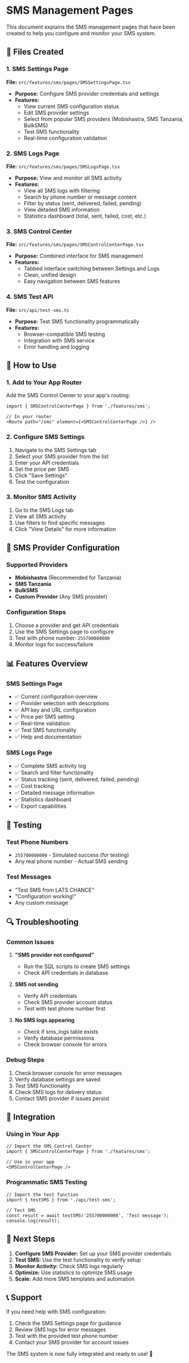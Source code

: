 # SMS Management Pages

This document explains the SMS management pages that have been created to help you configure and monitor your SMS system.

## 📁 Files Created

### 1. SMS Settings Page
**File:** `src/features/sms/pages/SMSSettingsPage.tsx`
- **Purpose:** Configure SMS provider credentials and settings
- **Features:**
  - View current SMS configuration status
  - Edit SMS provider settings
  - Select from popular SMS providers (Mobishastra, SMS Tanzania, BulkSMS)
  - Test SMS functionality
  - Real-time configuration validation

### 2. SMS Logs Page
**File:** `src/features/sms/pages/SMSLogsPage.tsx`
- **Purpose:** View and monitor all SMS activity
- **Features:**
  - View all SMS logs with filtering
  - Search by phone number or message content
  - Filter by status (sent, delivered, failed, pending)
  - View detailed SMS information
  - Statistics dashboard (total, sent, failed, cost, etc.)

### 3. SMS Control Center
**File:** `src/features/sms/pages/SMSControlCenterPage.tsx`
- **Purpose:** Combined interface for SMS management
- **Features:**
  - Tabbed interface switching between Settings and Logs
  - Clean, unified design
  - Easy navigation between SMS features

### 4. SMS Test API
**File:** `src/api/test-sms.ts`
- **Purpose:** Test SMS functionality programmatically
- **Features:**
  - Browser-compatible SMS testing
  - Integration with SMS service
  - Error handling and logging

## 🚀 How to Use

### 1. Add to Your App Router
Add the SMS Control Center to your app's routing:

```tsx
import { SMSControlCenterPage } from './features/sms';

// In your router
<Route path="/sms" element={<SMSControlCenterPage />} />
```

### 2. Configure SMS Settings
1. Navigate to the SMS Settings tab
2. Select your SMS provider from the list
3. Enter your API credentials
4. Set the price per SMS
5. Click "Save Settings"
6. Test the configuration

### 3. Monitor SMS Activity
1. Go to the SMS Logs tab
2. View all SMS activity
3. Use filters to find specific messages
4. Click "View Details" for more information

## 🔧 SMS Provider Configuration

### Supported Providers
- **Mobishastra** (Recommended for Tanzania)
- **SMS Tanzania**
- **BulkSMS**
- **Custom Provider** (Any SMS provider)

### Configuration Steps
1. Choose a provider and get API credentials
2. Use the SMS Settings page to configure
3. Test with phone number: `255700000000`
4. Monitor logs for success/failure

## 📊 Features Overview

### SMS Settings Page
- ✅ Current configuration overview
- ✅ Provider selection with descriptions
- ✅ API key and URL configuration
- ✅ Price per SMS setting
- ✅ Real-time validation
- ✅ Test SMS functionality
- ✅ Help and documentation

### SMS Logs Page
- ✅ Complete SMS activity log
- ✅ Search and filter functionality
- ✅ Status tracking (sent, delivered, failed, pending)
- ✅ Cost tracking
- ✅ Detailed message information
- ✅ Statistics dashboard
- ✅ Export capabilities

## 🧪 Testing

### Test Phone Numbers
- `255700000000` - Simulated success (for testing)
- Any real phone number - Actual SMS sending

### Test Messages
- "Test SMS from LATS CHANCE"
- "Configuration working!"
- Any custom message

## 🔍 Troubleshooting

### Common Issues
1. **"SMS provider not configured"**
   - Run the SQL scripts to create SMS settings
   - Check API credentials in database

2. **SMS not sending**
   - Verify API credentials
   - Check SMS provider account status
   - Test with test phone number first

3. **No SMS logs appearing**
   - Check if sms_logs table exists
   - Verify database permissions
   - Check browser console for errors

### Debug Steps
1. Check browser console for error messages
2. Verify database settings are saved
3. Test SMS functionality
4. Check SMS logs for delivery status
5. Contact SMS provider if issues persist

## 📱 Integration

### Using in Your App
```tsx
// Import the SMS Control Center
import { SMSControlCenterPage } from './features/sms';

// Use in your app
<SMSControlCenterPage />
```

### Programmatic SMS Testing
```tsx
// Import the test function
import { testSMS } from './api/test-sms';

// Test SMS
const result = await testSMS('255700000000', 'Test message');
console.log(result);
```

## 🎯 Next Steps

1. **Configure SMS Provider:** Set up your SMS provider credentials
2. **Test SMS:** Use the test functionality to verify setup
3. **Monitor Activity:** Check SMS logs regularly
4. **Optimize:** Use statistics to optimize SMS usage
5. **Scale:** Add more SMS templates and automation

## 📞 Support

If you need help with SMS configuration:
1. Check the SMS Settings page for guidance
2. Review SMS logs for error messages
3. Test with the provided test phone number
4. Contact your SMS provider for account issues

The SMS system is now fully integrated and ready to use! 🚀
